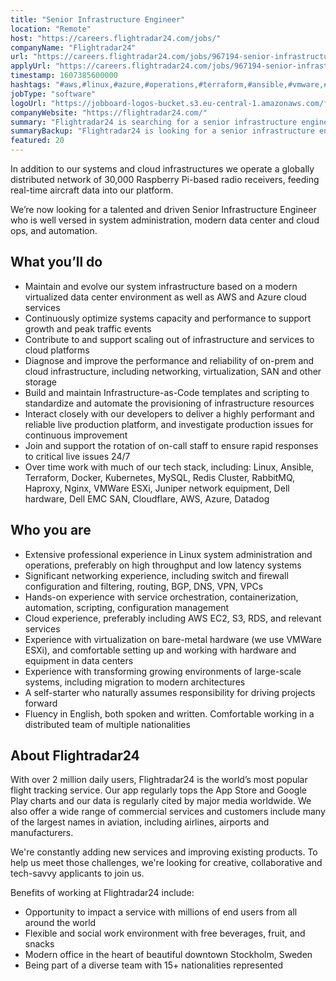 ```yaml
---
title: "Senior Infrastructure Engineer"
location: "Remote"
host: "https://careers.flightradar24.com/jobs/"
companyName: "Flightradar24"
url: "https://careers.flightradar24.com/jobs/967194-senior-infrastructure-engineer"
applyUrl: "https://careers.flightradar24.com/jobs/967194-senior-infrastructure-engineer/applications/new?"
timestamp: 1607385600000
hashtags: "#aws,#linux,#azure,#operations,#terraform,#ansible,#vmware,#kubernetes,#docker,#socialmedia"
jobType: "software"
logoUrl: "https://jobboard-logos-bucket.s3.eu-central-1.amazonaws.com/flightradar24"
companyWebsite: "https://flightradar24.com/"
summary: "Flightradar24 is searching for a senior infrastructure engineer that has on experience with service orchestration, containerization, automation, scripting, configuration management."
summaryBackup: "Flightradar24 is looking for a senior infrastructure engineer that has experience in: #aws, #linux, #azure."
featured: 20
---
```


In addition to our systems and cloud infrastructures we operate a globally distributed network of 30,000 Raspberry Pi-based radio receivers, feeding real-time aircraft data into our platform.

We’re now looking for a talented and driven Senior Infrastructure Engineer who is well versed in system administration, modern data center and cloud ops, and automation.

## What you’ll do

*   Maintain and evolve our system infrastructure based on a modern virtualized data center environment as well as AWS and Azure cloud services
*   Continuously optimize systems capacity and performance to support growth and peak traffic events
*   Contribute to and support scaling out of infrastructure and services to cloud platforms
*   Diagnose and improve the performance and reliability of on-prem and cloud infrastructure, including networking, virtualization, SAN and other storage
*   Build and maintain Infrastructure-as-Code templates and scripting to standardize and automate the provisioning of infrastructure resources
*   Interact closely with our developers to deliver a highly performant and reliable live production platform, and investigate production issues for continuous improvement
*   Join and support the rotation of on-call staff to ensure rapid responses to critical live issues 24/7
*   Over time work with much of our tech stack, including: Linux, Ansible, Terraform, Docker, Kubernetes, MySQL, Redis Cluster, RabbitMQ, Haproxy, Nginx, VMWare ESXi, Juniper network equipment, Dell hardware, Dell EMC SAN, Cloudflare, AWS, Azure, Datadog

## Who you are

*   Extensive professional experience in Linux system administration and operations, preferably on high throughput and low latency systems
*   Significant networking experience, including switch and firewall configuration and filtering, routing, BGP, DNS, VPN, VPCs
*   Hands-on experience with service orchestration, containerization, automation, scripting, configuration management
*   Cloud experience, preferably including AWS EC2, S3, RDS, and relevant services
*   Experience with virtualization on bare-metal hardware (we use VMWare ESXi), and comfortable setting up and working with hardware and equipment in data centers
*   Experience with transforming growing environments of large-scale systems, including migration to modern architectures
*   A self-starter who naturally assumes responsibility for driving projects forward
*   Fluency in English, both spoken and written. Comfortable working in a distributed team of multiple nationalities

## About Flightradar24

With over 2 million daily users, Flightradar24 is the world’s most popular flight tracking service. Our app regularly tops the App Store and Google Play charts and our data is regularly cited by major media worldwide. We also offer a wide range of commercial services and customers include many of the largest names in aviation, including airlines, airports and manufacturers.

We're constantly adding new services and improving existing products. To help us meet those challenges, we're looking for creative, collaborative and tech-savvy applicants to join us.

Benefits of working at Flightradar24 include:

*   Opportunity to impact a service with millions of end users from all around the world
*   Flexible and social work environment with free beverages, fruit, and snacks
*   Modern office in the heart of beautiful downtown Stockholm, Sweden
*   Being part of a diverse team with 15+ nationalities represented


